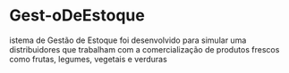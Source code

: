 # Gest-oDeEstoque
istema de Gestão de Estoque foi desenvolvido para simular  uma distribuidores que trabalham com a comercialização de produtos frescos como frutas, legumes, vegetais e verduras
